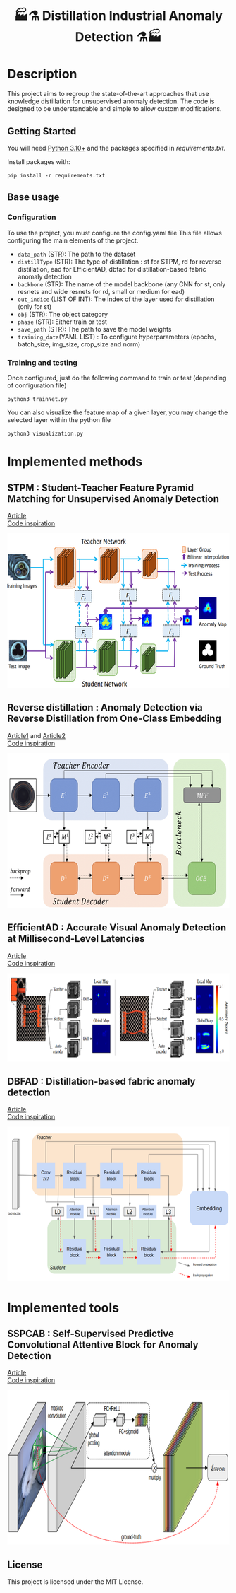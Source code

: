 <p align="center">
  <h1><center> &#127981;&#9879; Distillation Industrial Anomaly Detection &#9879;&#127981; </center></h1>
</p>

# Description
This project aims to regroup the state-of-the-art approaches that use knowledge distillation for unsupervised anomaly detection. The code is designed to be understandable and simple to allow custom modifications.

## Getting Started

You will need [Python 3.10+](https://www.python.org/downloads) and the packages specified in _requirements.txt_.

Install packages with:

```
pip install -r requirements.txt
```


## Base usage 
### Configuration
To use the project, you must configure the config.yaml file 
This file allows configuring the main elements of the project.

- `data_path` (STR): The path to the dataset
- `distillType` (STR): The type of distillation : st for STPM, rd for reverse distillation, ead for EfficientAD, dbfad for distillation-based fabric anomaly detection
- `backbone` (STR): The name of the model backbone (any CNN for st, only resnets and wide resnets for rd, small or medium for ead)
- `out_indice` (LIST OF INT): The index of the layer used for distillation (only for st)
- `obj` (STR): The object category
- `phase` (STR): Either train or test
- `save_path` (STR): The path to save the model weights
- `training_data`(YAML LIST) : To configure hyperparameters (epochs, batch_size, img_size, crop_size and norm)

### Training and testing
Once configured, just do the following command to train or test (depending of configuration file)
```
python3 trainNet.py
```

You can also visualize the feature map of a given layer, you may change the selected layer within the python file
```
python3 visualization.py
```

# Implemented methods

## STPM : Student-Teacher Feature Pyramid Matching for Unsupervised Anomaly Detection
[Article](https://arxiv.org/pdf/2103.04257v2.pdf)  
[Code inspiration](https://github.com/xiahaifeng1995/STPM-Anomaly-Detection-Localization-master)
<p align="left">
  <img width="700" height="350" src="images/STPM.png">
</p>

## Reverse distillation : Anomaly Detection via Reverse Distillation from One-Class Embedding
[Article1](https://arxiv.org/pdf/2201.10703.pdf)  and [Article2](https://openaccess.thecvf.com/content/CVPR2023/papers/Tien_Revisiting_Reverse_Distillation_for_Anomaly_Detection_CVPR_2023_paper.pdf)  
[Code inspiration](https://github.com/tientrandinh/Revisiting-Reverse-Distillation)
<p align="left">
  <img width="700" height="350" src="images/RD.png">
</p>

## EfficientAD : Accurate Visual Anomaly Detection at Millisecond-Level Latencies
[Article](https://arxiv.org/pdf/2303.14535.pdf)  
[Code inspiration](https://github.com/nelson1425/EfficientAD)
<p align="left">
  <img width="700" height="200" src="images/EAD.png">
</p>

## DBFAD : Distillation-based fabric anomaly detection
[Article](https://arxiv.org/pdf/2401.02287.pdf)  
[Code inspiration](https://github.com/SimonThomine/DBFAD)
<p align="left">
  <img width="700" height="350" src="images/DistillBased.png">
</p>


# Implemented tools

## SSPCAB : Self-Supervised Predictive Convolutional Attentive Block for Anomaly Detection
[Article](https://arxiv.org/pdf/2111.09099.pdf)  
[Code inspiration](https://github.com/ristea/sspcab)
<p align="left">
  <img width="700" height="350" src="images/SSPCAB.png">
</p>

## License

This project is licensed under the MIT License.